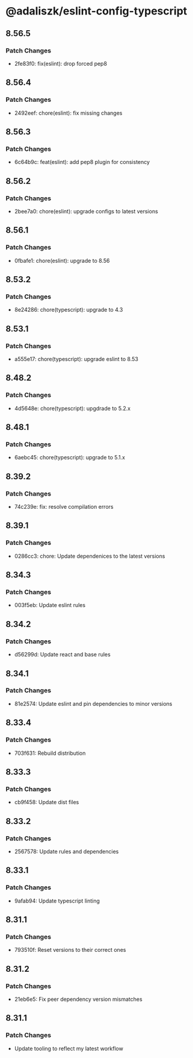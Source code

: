 # @adaliszk/eslint-config-typescript

## 8.56.5

### Patch Changes

- 2fe83f0: fix(eslint): drop forced pep8

## 8.56.4

### Patch Changes

- 2492eef: chore(eslint): fix missing changes

## 8.56.3

### Patch Changes

- 6c64b9c: feat(eslint): add pep8 plugin for consistency

## 8.56.2

### Patch Changes

- 2bee7a0: chore(eslint): upgrade configs to latest versions

## 8.56.1

### Patch Changes

- 0fbafe1: chore(eslint): upgrade to 8.56

## 8.53.2

### Patch Changes

- 8e24286: chore(typescript): upgrade to 4.3

## 8.53.1

### Patch Changes

- a555e17: chore(typescript): upgrade eslint to 8.53

## 8.48.2

### Patch Changes

- 4d5648e: chore(typescript): upgdrade to 5.2.x

## 8.48.1

### Patch Changes

- 6aebc45: chore(typescript): upgrade to 5.1.x

## 8.39.2

### Patch Changes

- 74c239e: fix: resolve compilation errors

## 8.39.1

### Patch Changes

- 0286cc3: chore: Update dependenices to the latest versions

## 8.34.3

### Patch Changes

- 003f5eb: Update eslint rules

## 8.34.2

### Patch Changes

- d56299d: Update react and base rules

## 8.34.1

### Patch Changes

- 81e2574: Update eslint and pin dependencies to minor versions

## 8.33.4

### Patch Changes

- 703f631: Rebuild distribution

## 8.33.3

### Patch Changes

- cb9f458: Update dist files

## 8.33.2

### Patch Changes

- 2567578: Update rules and dependencies

## 8.33.1

### Patch Changes

- 9afab94: Update typescript linting

## 8.31.1

### Patch Changes

- 793510f: Reset versions to their correct ones

## 8.31.2

### Patch Changes

- 21eb6e5: Fix peer dependency version mismatches

## 8.31.1

### Patch Changes

- Update tooling to reflect my latest workflow
